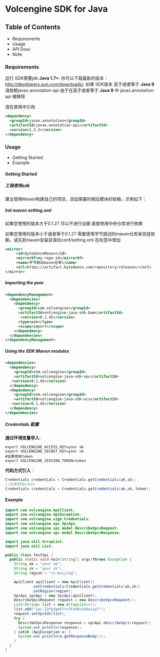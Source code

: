 # Volcengine SDK for Java

## Table of Contents
* Requirements
* Usage
* API Dosc
* Note

### Requirements ###
运行 SDK需要jdk **Java 1.7+**. 你可以下载最新的版本： http://developers.sun.com/downloads/.
如果 SDK版本 高于或者等于 **Java 9** 请依赖javax.annotation-api
由于在高于或者等于 **Java 9** 中 javax.annotation-api 被移除

请在使用中引用
```xml
<dependency>
  <groupId>javax.annotation</groupId>
  <artifactId>javax.annotation-api</artifactId>
  <version>1.3.2</version>
</dependency>
```

### Usage ###
* Getting Started
* Example

#### Getting Started ####

##### 工程使用sdk #####

建议使用Maven构建自己的项目，添加需要的相应模块的依赖，示例如下：

##### Init maven setting.xml #####
如果您使用的版本大于0.1.27 可以不进行设置 直接使用中央仓库进行依赖

如果您使用的版本小于或者等于0.1.27
需要使用字节跳动的maven仓库来完成依赖，请先到maven安装目录的conf/setting.xml
在<mirrors/>标签中增加

```xml
<mirror>
     <id>bytedanceMaven</id>
     <mirrorOf>my-repo-id</mirrorOf>
     <name>字节跳动maven仓库</name>
     <url>https://artifact.bytedance.com/repository/releases/</url>
</mirror>
```

##### Importing the pom #####

```xml
<dependencyManagement>
  <dependencies>
    <dependency>
      <groupId>com.volcengine</groupId>
	  <artifactId>volcengine-java-sdk-bom</artifactId>
       <version>0.1.45</version>
	  <type>pom</type>
      <scope>import</scope>
    </dependency>
  </dependencies>
</dependencyManagement>
```


##### Using the SDK Maven modules #####

```xml
<dependencies>
  <dependency>
    <groupId>com.volcengine</groupId>
    <artifactId>volcengine-java-sdk-vpc</artifactId>
   <version>0.1.45</version>
  </dependency>
  <dependency>
    <groupId>com.volcengine</groupId>
    <artifactId>volcengine-java-sdk-ecs</artifactId>
   <version>0.1.45</version>
  </dependency>
</dependencies>
```

##### Credentials 配置 #####

**通过环境变量导入**:
```
export VOLCENGINE_ACCESS_KEY=your ak
export VOLCENGINE_SECRET_KEY=your sk
#如果使用token
export VOLCENGINE_SESSION_TOKEN=token
```

**代码方式引入**：

```java
Credentials credentials = Credentials.getCredentials(ak,sk);
//如果使用token
Credentials credentials = Credentials.getCredentials(ak,sk，token);
```

#### Example ####
```java
import com.volcengine.ApiClient;
import com.volcengine.ApiException;
import com.volcengine.sign.Credentials;
import com.volcengine.vpc.VpcApi;
import com.volcengine.vpc.model.DescribeVpcsRequest;
import com.volcengine.vpc.model.DescribeVpcsResponse;

import java.util.ArrayList;
import java.util.List;

public class TestVpc {
  public static void main(String[] args)throws Exception {
    String ak = "your ak";
    String sk = "your sk";
    String region = "cn-beijing";

    ApiClient apiClient = new ApiClient()
            .setCredentials(Credentials.getCredentials(ak,sk))
            .setRegion(region);
    VpcApi vpcApi = new VpcApi(apiClient);
    DescribeVpcsRequest request = new DescribeVpcsRequest();
    List<String> list = new ArrayList<>();
    list.add("vpc-13fpdgwk7rxfk3n6nu44wisg7");
    request.setVpcIds(list);
    try {
      DescribeVpcsResponse response = vpcApi.describeVpcs(request);
      System.out.println(response);
    } catch (ApiException e) {
      System.out.println(e.getResponseBody());
    }
  }
}

```